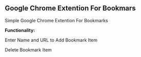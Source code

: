 ## Google Chrome Extention For Bookmars
Simple Google Chrome Extention For Bookmarks

**Functionality:**

Enter Name and URL to Add Bookmark Item

Delete Bookmark Item